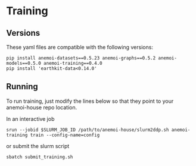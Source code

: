 # Training

## Versions

These yaml files are compatible with the following versions:

```
pip install anemoi-datasets==0.5.23 anemoi-graphs==0.5.2 anemoi-models==0.5.0 anemoi-training==0.4.0
pip install 'earthkit-data<0.14.0'
```

## Running

To run training, just modify the lines below so that they point to your
anemoi-house repo location.

In an interactive job

```
srun --jobid $SLURM_JOB_ID /path/to/anemoi-house/slurm2ddp.sh anemoi-training train --config-name=config
```

or submit the slurm script

```
sbatch submit_training.sh
```
